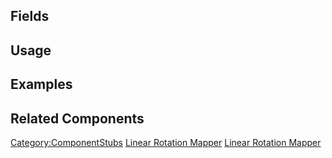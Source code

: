 <languages></languages> <translate>

## Fields

## Usage

## Examples

## Related Components

</translate>

[Category:ComponentStubs](Category:ComponentStubs "wikilink") [Linear
Rotation Mapper](Category:Components{{#translation:}} "wikilink")
[Linear Rotation
Mapper](Category:Components:Transform:Drivers{{#translation:}} "wikilink")